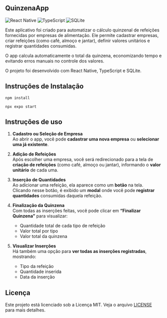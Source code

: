 ## QuinzenaApp

![React Native](https://img.shields.io/badge/React_Native-20232A?style=for-the-badge&logo=react&logoColor=61DAFB)
![TypeScript](https://img.shields.io/badge/TypeScript-007ACC?style=for-the-badge&logo=typescript&logoColor=white)
![SQLite](https://img.shields.io/badge/SQLite-003B57?style=for-the-badge&logo=sqlite&logoColor=white)

Este aplicativo foi criado para automatizar o cálculo quinzenal de refeições fornecidas por empresas de alimentação. Ele permite cadastrar empresas, criar refeições (como café, almoço e jantar), definir valores unitários e registrar quantidades consumidas.

O app calcula automaticamente o total da quinzena, economizando tempo e evitando erros manuais no controle dos valores.

O projeto foi desenvolvido com React Native, TypeScript e SQLite.


## Instruções de Instalação

```
npm install
```

```
npx expo start
```

## Instruções de uso

1. **Cadastro ou Seleção de Empresa**  
   Ao abrir o app, você pode **cadastrar uma nova empresa** ou **selecionar uma já existente**.

2. **Adição de Refeições**  
   Após escolher uma empresa, você será redirecionado para a tela de **criação de refeições** (como café, almoço ou jantar), informando o **valor unitário** de cada uma.

3. **Inserção de Quantidades**  
   Ao adicionar uma refeição, ela aparece como um **botão** na tela. Clicando nesse botão, é exibido um **modal** onde você pode **registrar quantidades** consumidas daquela refeição.

4. **Finalização da Quinzena**  
   Com todas as inserções feitas, você pode clicar em **“Finalizar Quinzena”** para visualizar:
   - Quantidade total de cada tipo de refeição
   - Valor total por tipo
   - Valor total da quinzena

5. **Visualizar Inserções**  
   Há também uma opção para **ver todas as inserções registradas**, mostrando:
   - Tipo da refeição
   - Quantidade inserida
   - Data da inserção

## Licença

Este projeto está licenciado sob a Licença MIT. Veja o arquivo [LICENSE](./LICENSE) para mais detalhes.